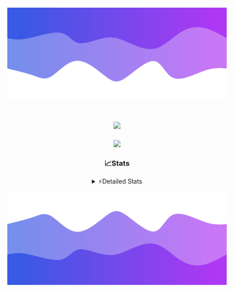 ![Header](./header.png)
<div align="center">

<h1 align="center">
  <a href="https://git.io/typing-svg">
    <img src="https://readme-typing-svg.herokuapp.com/?lines=Hello,+There!+%F0%9F%91%8B;This+is+chicho.;Owner+on+Ocean;&center=true&size=25">
  </a>
</h1>
  
<p align="center">
  <img src="https://lanyard.cnrad.dev/api/852683595378196480" />
</p>

### 📈Stats
<details>
    <summary> ⚡Detailed Stats</summary>
    <br/>

<!--START_SECTION:waka-->
![Code Time](http://img.shields.io/badge/Code%20Time-516%20hrs%2050%20mins-blue)

![Profile Views](http://img.shields.io/badge/Profile%20Views-0-blue)

**🐱 My GitHub Data** 

> 📦 43.8 kB Used in GitHub's Storage 
 > 
> 🏆 46 Contributions in the Year 2023
 > 
> 🚫 Not Opted to Hire
 > 
> 📜 12 Public Repositories 
 > 
> 🔑 7 Private Repositories 
 > 
**I'm a Night 🦉** 

```text
🌞 Morning                17 commits          █░░░░░░░░░░░░░░░░░░░░░░░░   04.91 % 
🌆 Daytime                38 commits          ███░░░░░░░░░░░░░░░░░░░░░░   10.98 % 
🌃 Evening                151 commits         ███████████░░░░░░░░░░░░░░   43.64 % 
🌙 Night                  140 commits         ██████████░░░░░░░░░░░░░░░   40.46 % 
```
📅 **I'm Most Productive on Tuesday** 

```text
Monday                   19 commits          █░░░░░░░░░░░░░░░░░░░░░░░░   05.49 % 
Tuesday                  100 commits         ███████░░░░░░░░░░░░░░░░░░   28.90 % 
Wednesday                62 commits          ████░░░░░░░░░░░░░░░░░░░░░   17.92 % 
Thursday                 45 commits          ███░░░░░░░░░░░░░░░░░░░░░░   13.01 % 
Friday                   38 commits          ███░░░░░░░░░░░░░░░░░░░░░░   10.98 % 
Saturday                 31 commits          ██░░░░░░░░░░░░░░░░░░░░░░░   08.96 % 
Sunday                   51 commits          ████░░░░░░░░░░░░░░░░░░░░░   14.74 % 
```


📊 **This Week I Spent My Time On** 

```text
🕑︎ Time Zone: America/Argentina/Buenos_Aires

💬 Programming Languages: 
Python                   11 hrs 14 mins      ███████████░░░░░░░░░░░░░░   42.44 % 
JavaScript               10 hrs 13 mins      ██████████░░░░░░░░░░░░░░░   38.59 % 
HTML                     3 hrs 52 mins       ████░░░░░░░░░░░░░░░░░░░░░   14.64 % 
JSON                     50 mins             █░░░░░░░░░░░░░░░░░░░░░░░░   03.19 % 
CSS                      16 mins             ░░░░░░░░░░░░░░░░░░░░░░░░░   01.01 % 

🔥 Editors: 
VS Code                  26 hrs 29 mins      █████████████████████████   100.00 % 

🐱‍💻 Projects: 
Unknown Project          11 hrs 48 mins      ███████████░░░░░░░░░░░░░░   44.56 % 
Coder                    7 hrs 31 mins       ███████░░░░░░░░░░░░░░░░░░   28.41 % 
ecommerce                6 hrs 57 mins       ███████░░░░░░░░░░░░░░░░░░   26.27 % 
ecommerce-coder          12 mins             ░░░░░░░░░░░░░░░░░░░░░░░░░   00.76 % 

💻 Operating System: 
Windows                  26 hrs 29 mins      █████████████████████████   100.00 % 
```

**I Mostly Code in JavaScript** 

```text
JavaScript               9 repos             ████████░░░░░░░░░░░░░░░░░   32.14 % 
HTML                     4 repos             ████░░░░░░░░░░░░░░░░░░░░░   14.29 % 
CSS                      4 repos             ████░░░░░░░░░░░░░░░░░░░░░   14.29 % 
C#                       2 repos             ██░░░░░░░░░░░░░░░░░░░░░░░   07.14 % 
Batchfile                1 repo              █░░░░░░░░░░░░░░░░░░░░░░░░   03.57 % 
```




 Last Updated on 11/11/2023 13:12:46 UTC
<!--END_SECTION:waka-->
</details>

![Footer](./footer.png)
